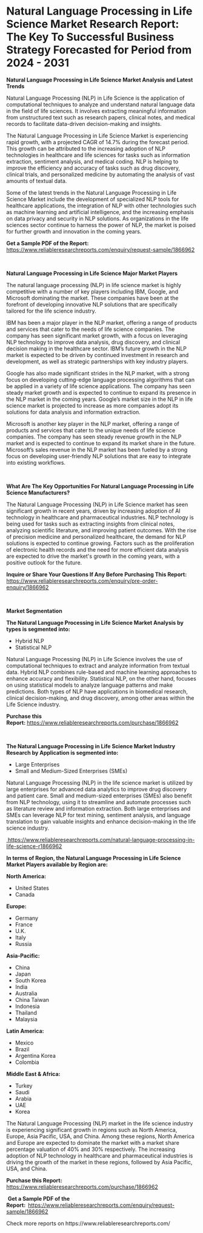 <p><h1>Natural Language Processing in Life Science Market Research Report: The Key To Successful Business Strategy Forecasted for Period from 2024 - 2031</h1></p><p><strong>Natural Language Processing in Life Science Market Analysis and Latest Trends</strong></p>
<p><p>Natural Language Processing (NLP) in Life Science is the application of computational techniques to analyze and understand natural language data in the field of life sciences. It involves extracting meaningful information from unstructured text such as research papers, clinical notes, and medical records to facilitate data-driven decision-making and insights.</p><p>The Natural Language Processing in Life Science Market is experiencing rapid growth, with a projected CAGR of 14.7% during the forecast period. This growth can be attributed to the increasing adoption of NLP technologies in healthcare and life sciences for tasks such as information extraction, sentiment analysis, and medical coding. NLP is helping to improve the efficiency and accuracy of tasks such as drug discovery, clinical trials, and personalized medicine by automating the analysis of vast amounts of textual data.</p><p>Some of the latest trends in the Natural Language Processing in Life Science Market include the development of specialized NLP tools for healthcare applications, the integration of NLP with other technologies such as machine learning and artificial intelligence, and the increasing emphasis on data privacy and security in NLP solutions. As organizations in the life sciences sector continue to harness the power of NLP, the market is poised for further growth and innovation in the coming years.</p></p>
<p><strong>Get a Sample PDF of the Report:&nbsp;</strong> <a href="https://www.reliableresearchreports.com/enquiry/request-sample/1866962">https://www.reliableresearchreports.com/enquiry/request-sample/1866962</a></p>
<p>&nbsp;</p>
<p><strong>Natural Language Processing in Life Science Major Market Players</strong></p>
<p><p>The natural language processing (NLP) in life science market is highly competitive with a number of key players including IBM, Google, and Microsoft dominating the market. These companies have been at the forefront of developing innovative NLP solutions that are specifically tailored for the life science industry. </p><p>IBM has been a major player in the NLP market, offering a range of products and services that cater to the needs of life science companies. The company has seen significant market growth, with a focus on leveraging NLP technology to improve data analysis, drug discovery, and clinical decision making in the healthcare sector. IBM’s future growth in the NLP market is expected to be driven by continued investment in research and development, as well as strategic partnerships with key industry players. </p><p>Google has also made significant strides in the NLP market, with a strong focus on developing cutting-edge language processing algorithms that can be applied in a variety of life science applications. The company has seen steady market growth and is expected to continue to expand its presence in the NLP market in the coming years. Google’s market size in the NLP in life science market is projected to increase as more companies adopt its solutions for data analysis and information extraction.</p><p>Microsoft is another key player in the NLP market, offering a range of products and services that cater to the unique needs of life science companies. The company has seen steady revenue growth in the NLP market and is expected to continue to expand its market share in the future. Microsoft’s sales revenue in the NLP market has been fueled by a strong focus on developing user-friendly NLP solutions that are easy to integrate into existing workflows.</p></p>
<p>&nbsp;</p>
<p><strong>What Are The Key Opportunities For Natural Language Processing in Life Science Manufacturers?</strong></p>
<p><p>The Natural Language Processing (NLP) in Life Science market has seen significant growth in recent years, driven by increasing adoption of AI technology in healthcare and pharmaceutical industries. NLP technology is being used for tasks such as extracting insights from clinical notes, analyzing scientific literature, and improving patient outcomes. With the rise of precision medicine and personalized healthcare, the demand for NLP solutions is expected to continue growing. Factors such as the proliferation of electronic health records and the need for more efficient data analysis are expected to drive the market's growth in the coming years, with a positive outlook for the future.</p></p>
<p><strong>Inquire or Share Your Questions If Any Before Purchasing This Report:</strong> <a href="https://www.reliableresearchreports.com/enquiry/pre-order-enquiry/1866962">https://www.reliableresearchreports.com/enquiry/pre-order-enquiry/1866962</a></p>
<p>&nbsp;</p>
<p><strong>Market Segmentation</strong></p>
<p><strong>The Natural Language Processing in Life Science Market Analysis by types is segmented into:</strong></p>
<p><ul><li>Hybrid NLP</li><li>Statistical NLP</li></ul></p>
<p><p>Natural Language Processing (NLP) in Life Science involves the use of computational techniques to extract and analyze information from textual data. Hybrid NLP combines rule-based and machine learning approaches to enhance accuracy and flexibility. Statistical NLP, on the other hand, focuses on using statistical models to analyze language patterns and make predictions. Both types of NLP have applications in biomedical research, clinical decision-making, and drug discovery, among other areas within the Life Science industry.</p></p>
<p><strong>Purchase this Report:&nbsp;</strong><a href="https://www.reliableresearchreports.com/purchase/1866962">https://www.reliableresearchreports.com/purchase/1866962</a></p>
<p>&nbsp;</p>
<p><strong>The Natural Language Processing in Life Science Market Industry Research by Application is segmented into:</strong></p>
<p><ul><li>Large Enterprises</li><li>Small and Medium-Sized Enterprises (SMEs)</li></ul></p>
<p><p>Natural Language Processing (NLP) in the life science market is utilized by large enterprises for advanced data analytics to improve drug discovery and patient care. Small and medium-sized enterprises (SMEs) also benefit from NLP technology, using it to streamline and automate processes such as literature review and information extraction. Both large enterprises and SMEs can leverage NLP for text mining, sentiment analysis, and language translation to gain valuable insights and enhance decision-making in the life science industry.</p></p>
<p><a href="https://www.reliableresearchreports.com/natural-language-processing-in-life-science-r1866962">&nbsp;https://www.reliableresearchreports.com/natural-language-processing-in-life-science-r1866962</a></p>
<p><strong>In terms of Region, the Natural Language Processing in Life Science Market Players available by Region are:</strong></p>
<p>
    <p> <strong> North America: </strong>
        <ul>
            <li>United States</li>
            <li>Canada</li>
        </ul>
        </p> 
    <p> <strong> Europe: </strong>
        <ul>
            <li>Germany</li>
            <li>France</li>
            <li>U.K.</li>
            <li>Italy</li>
            <li>Russia</li>
        </ul>
        </p> 
    <p> <strong> Asia-Pacific: </strong>
        <ul>
            <li>China</li>
            <li>Japan</li>
            <li>South Korea</li>
            <li>India</li>
            <li>Australia</li>
            <li>China Taiwan</li>
            <li>Indonesia</li>
            <li>Thailand</li>
            <li>Malaysia</li>
        </ul>
        </p> 
    <p> <strong> Latin America: </strong>
        <ul>
            <li>Mexico</li>
            <li>Brazil</li>
            <li>Argentina Korea</li>
            <li>Colombia</li>
        </ul>
        </p> 
    <p> <strong> Middle East & Africa: </strong>
        <ul>
            <li>Turkey</li>
            <li>Saudi</li>
            <li>Arabia</li>
            <li>UAE</li>
            <li>Korea</li>
        </ul>
    </p>
    </p>
<p><p>The Natural Language Processing (NLP) market in the life science industry is experiencing significant growth in regions such as North America, Europe, Asia Pacific, USA, and China. Among these regions, North America and Europe are expected to dominate the market with a market share percentage valuation of 40% and 30% respectively. The increasing adoption of NLP technology in healthcare and pharmaceutical industries is driving the growth of the market in these regions, followed by Asia Pacific, USA, and China.</p></p>
<p><strong>Purchase this Report: </strong><a href="https://www.reliableresearchreports.com/purchase/1866962">https://www.reliableresearchreports.com/purchase/1866962</a></p>
<p>&nbsp;<strong>Get a Sample PDF of the Report:&nbsp;&nbsp;</strong><a href="https://www.reliableresearchreports.com/enquiry/request-sample/1866962">https://www.reliableresearchreports.com/enquiry/request-sample/1866962</a></p>
<p><strong></strong></p>
<p>Check more reports on https://www.reliableresearchreports.com/</p>